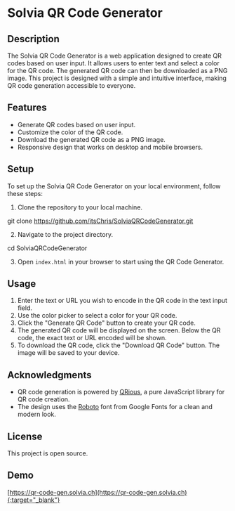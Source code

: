 # Solvia QR Code Generator

## Description

The Solvia QR Code Generator is a web application designed to create QR codes based on user input. It allows users to enter text and select a color for the QR code. The generated QR code can then be downloaded as a PNG image. This project is designed with a simple and intuitive interface, making QR code generation accessible to everyone.

## Features

- Generate QR codes based on user input.
- Customize the color of the QR code.
- Download the generated QR code as a PNG image.
- Responsive design that works on desktop and mobile browsers.

## Setup

To set up the Solvia QR Code Generator on your local environment, follow these steps:

1. Clone the repository to your local machine.

git clone https://github.com/itsChris/SolviaQRCodeGenerator.git


2. Navigate to the project directory.

cd SolviaQRCodeGenerator


3. Open `index.html` in your browser to start using the QR Code Generator.

## Usage

1. Enter the text or URL you wish to encode in the QR code in the text input field.
2. Use the color picker to select a color for your QR code.
3. Click the "Generate QR Code" button to create your QR code.
4. The generated QR code will be displayed on the screen. Below the QR code, the exact text or URL encoded will be shown.
5. To download the QR code, click the "Download QR Code" button. The image will be saved to your device.

## Acknowledgments

- QR code generation is powered by [QRious](https://github.com/neocotic/qrious), a pure JavaScript library for QR code creation.
- The design uses the [Roboto](https://fonts.google.com/specimen/Roboto) font from Google Fonts for a clean and modern look.

## License

This project is open source.

## Demo

[https://qr-code-gen.solvia.ch](https://qr-code-gen.solvia.ch){:target="_blank"}

